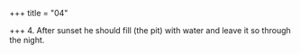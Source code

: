 +++
title = "04"

+++
4. After sunset he should fill (the pit) with water and leave it so through the night.

